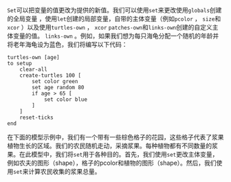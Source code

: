 ﻿`Set`可以把变量的值更改为提供的新值。我们可以使用`set`来更改使用`globals`创建的全局变量 ，使用`let`创建的局部变量，自带的主体变量（例如`pcolor` ， `size`和`xcor` ）以及使用`turtles-own` ， `xcor` `patches-own`和`links-own`创建的自定义主体变量的值。 `links-own` 。例如，如果我们想为每只海龟分配一个随机的年龄并将老年海龟设为蓝色，我们将编写以下代码：



```
turtles-own [age]
to setup
	clear-all
	create-turtles 100 [
		set color green
		set age random 80
		if age > 65 [
			set color blue
		]
	]
	reset-ticks
end
```


在下面的模型示例中，我们有一个带有一些棕色格子的花园，这些格子代表了浆果植物生长的区域。我们的农民随机走动，采摘浆果。每种植物都有不同数量的浆果。在此模型中，我们将`set`用于各种目的。首先，我们使用`set`更改主体变量，例如农夫的图形（shape），格子的pcolor和植物的图形（shape）。然后，我们使用`set`来计算农民收集的浆果总量。
